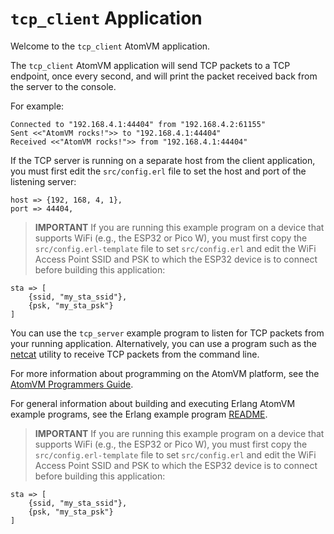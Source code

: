 # `tcp_client` Application

Welcome to the `tcp_client` AtomVM application.

The `tcp_client` AtomVM application will send TCP packets to a TCP endpoint, once every second, and will print the packet received back from the server to the console.

For example:

    Connected to "192.168.4.1:44404" from "192.168.4.2:61155"
    Sent <<"AtomVM rocks!">> to "192.168.4.1:44404"
    Received <<"AtomVM rocks!">> from "192.168.4.1:44404"

If the TCP server is running on a separate host from the client application, you must first edit the `src/config.erl` file to set the host and port of the listening server:

    host => {192, 168, 4, 1},
    port => 44404,

> **IMPORTANT** If you are running this example program on a device that supports WiFi (e.g., the ESP32 or Pico W), you must first copy the `src/config.erl-template` file to set `src/config.erl` and edit the WiFi Access Point SSID and PSK to which the ESP32 device is to connect before building this application:

    sta => [
        {ssid, "my_sta_ssid"},
        {psk, "my_sta_psk"}
    ]

You can use the `tcp_server` example program to listen for TCP packets from your running application.  Alternatively, you can use a program such as the [netcat](https://en.wikipedia.org/wiki/Netcat) utility to receive TCP packets from the command line.

For more information about programming on the AtomVM platform, see the [AtomVM Programmers Guide](https://doc.atomvm.net/programmers-guide.html).

For general information about building and executing Erlang AtomVM example programs, see the Erlang example program [README](../README.md).

> **IMPORTANT** If you are running this example program on a device that supports WiFi (e.g., the ESP32 or Pico W), you must first copy the `src/config.erl-template` file to set `src/config.erl` and edit the WiFi Access Point SSID and PSK to which the ESP32 device is to connect before building this application:

    sta => [
        {ssid, "my_sta_ssid"},
        {psk, "my_sta_psk"}
    ]
